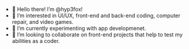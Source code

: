 - 👋 Hello there! I’m @hyp3fox!
- 👀 I’m interested in UI/UX, front-end and back-end coding, computer repair, and video games.
- 🌱 I’m currently experimenting with app developmenet.
- 💞️ I’m looking to collaborate on front-end projects that help to test my abilities as a coder.

<!---
Hyp3Fox/Hyp3Fox is a ✨ special ✨ repository because its `README.md` (this file) appears on your GitHub profile.
You can click the Preview link to take a look at your changes.
--->
